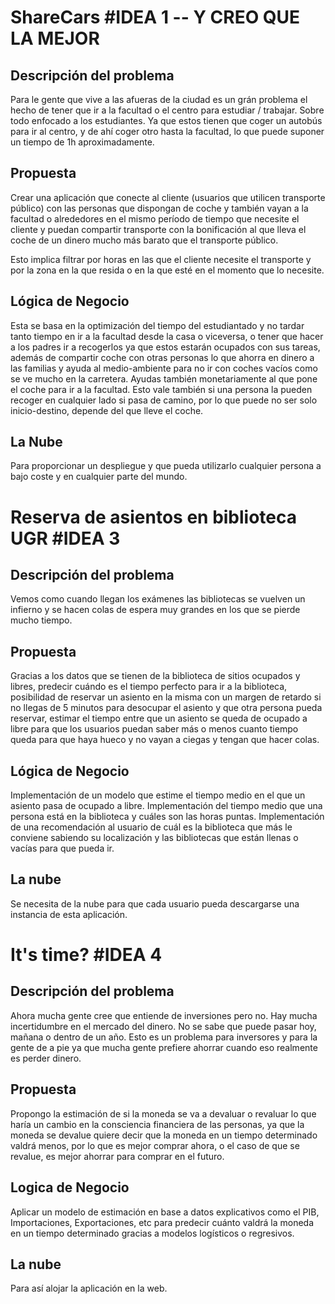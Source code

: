 # ShareCars #IDEA 1 -- Y CREO QUE LA MEJOR
## Descripción del problema
Para le gente que vive a las afueras de la ciudad es un grán problema el hecho de tener que ir a la facultad o el centro para estudiar / trabajar. Sobre todo enfocado a los estudiantes. Ya que estos tienen que coger un autobús para ir al centro, y de ahí coger otro hasta la facultad, lo que puede suponer un tiempo de 1h aproximadamente. 

## Propuesta
Crear una aplicación que conecte al cliente (usuarios que utilicen transporte público) con las personas que dispongan de coche y también vayan a la facultad o alrededores en el mismo período de tiempo que necesite el cliente y puedan compartir transporte con la bonificación al que lleva el coche de un dinero mucho más barato que el transporte público.

Esto implica filtrar por horas en las que el cliente necesite el transporte y por la zona en la que resida o en la que esté en el momento que lo necesite.

## Lógica de Negocio
Esta se basa en la optimización del tiempo del estudiantado y no tardar tanto tiempo en ir a la facultad desde la casa o viceversa, o tener que hacer a los padres ir a recogerlos ya que estos estarán ocupados con sus tareas, además de compartir coche con otras personas lo que ahorra en dinero a las familias y ayuda al medio-ambiente para no ir con coches vacíos como se ve mucho en la carretera. Ayudas también monetariamente al que pone el coche para ir a la facultad. Esto vale también si una persona la pueden recoger en cualquier lado si pasa de camino, por lo que puede no ser solo inicio-destino, depende del que lleve el coche.

## La Nube
Para proporcionar un despliegue y que pueda utilizarlo cualquier persona a bajo coste y en cualquier parte del mundo.


# Reserva de asientos en biblioteca UGR #IDEA 3
## Descripción del problema
Vemos como cuando llegan los exámenes las bibliotecas se vuelven un infierno y se hacen colas de espera muy grandes en los que se pierde mucho tiempo.

## Propuesta
Gracias a los datos que se tienen de la biblioteca de sitios ocupados y libres, predecir cuándo es el tiempo perfecto para ir a la biblioteca, posibilidad de reservar un asiento en la misma con un margen de retardo si no llegas de 5 minutos para desocupar el asiento y que otra persona pueda reservar, estimar el tiempo entre que un asiento se queda de ocupado a libre para que los usuarios puedan saber más o menos cuanto tiempo queda para que haya hueco y no vayan a ciegas y tengan que hacer colas.

## Lógica de Negocio
Implementación de un modelo que estime el tiempo medio en el que un asiento pasa de ocupado a libre. Implementación del tiempo medio que una persona está en la biblioteca y cuáles son las horas puntas. Implementación de una recomendación al usuario de cuál es la biblioteca que más le conviene sabiendo su localización y las bibliotecas que están llenas o vacías para que pueda ir.

## La nube 
Se necesita de la nube para que cada usuario pueda descargarse una instancia de esta aplicación.



# It's time? #IDEA 4
## Descripción del problema
Ahora mucha gente cree que entiende de inversiones pero no. Hay mucha incertidumbre en el mercado del dinero. No se sabe que puede pasar hoy, mañana o dentro de un año. Esto es un problema para inversores y para la gente de a pie ya que mucha gente prefiere ahorrar cuando eso realmente es perder dinero.

## Propuesta 
Propongo la estimación de si la moneda se va a devaluar o revaluar lo que haría un cambio en la consciencia financiera de las personas, ya que la moneda se devalue quiere decir que la moneda en un tiempo determinado valdrá menos, por lo que es mejor comprar ahora, o el caso de que se revalue, es mejor ahorrar para comprar en el futuro.

## Logica de Negocio
Aplicar un modelo de estimación en base a datos explicativos como el PIB, Importaciones, Exportaciones, etc para predecir cuánto valdrá la moneda en un tiempo determinado gracias a modelos logísticos o regresivos.

## La nube
Para así alojar la aplicación en la web.

